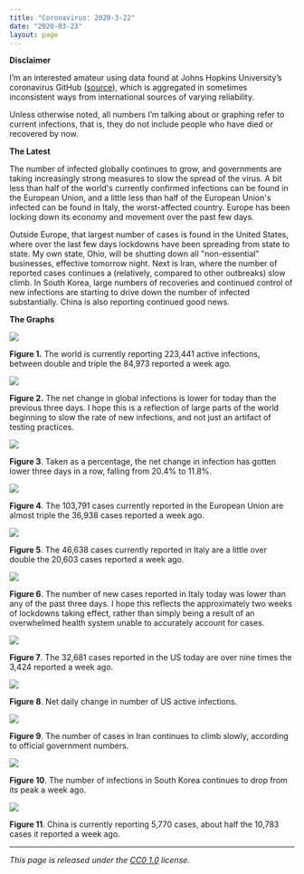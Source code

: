 ```yaml
---
title: "Coronavirus: 2020-3-22"
date: "2020-03-23"
layout: page
---
```


**Disclaimer**

I’m an interested amateur using data found at Johns Hopkins University’s coronavirus GitHub ([source](https://github.com/CSSEGISandData/COVID-19/tree/master/csse_covid_19_data/csse_covid_19_daily_reports)), which is aggregated in sometimes inconsistent ways from international sources of varying reliability.

Unless otherwise noted, all numbers I’m talking about or graphing refer to current infections, that is, they do not include people who have died or recovered by now.

**The Latest**

The number of infected globally continues to grow, and governments are taking increasingly strong measures to slow the spread of the virus. A bit less than half of the world's currently confirmed infections can be found in the European Union, and a little less than half of the European Union's infected can be found in Italy, the worst-affected country. Europe has been locking down its economy and movement over the past few days.

Outside Europe, that largest number of cases is found in the United States, where over the last few days lockdowns have been spreading from state to state. My own state, Ohio, will be shutting down all "non-essential" businesses, effective tomorrow night. Next is Iran, where the number of reported cases continues a (relatively, compared to other outbreaks) slow climb. In South Korea, large numbers of recoveries and continued control of new infections are starting to drive down the number of infected substantially. China is also reporting continued good news.

**The Graphs**

![](../../i/9b.png)

**Figure 1.** The world is currently reporting 223,441 active infections, between double and triple the 84,973 reported a week ago.

![](../../i/9c.png)

**Figure 2.** The net change in global infections is lower for today than the previous three days. I hope this is a reflection of large parts of the world beginning to slow the rate of new infections, and not just an artifact of testing practices.

![](../../i/9d.png)

**Figure 3**. Taken as a percentage, the net change in infection has gotten lower three days in a row, falling from 20.4% to 11.8%.

![](../../i/9e.png)

**Figure 4**. The 103,791 cases currently reported in the European Union are almost triple the 36,938 cases reported a week ago.

![](../../i/9f.png)

**Figure 5**. The 46,638 cases currently reported in Italy are a little over double the 20,603 cases reported a week ago.

![](../../i/9g.png)

**Figure 6**. The number of new cases reported in Italy today was lower than any of the past three days. I hope this reflects the approximately two weeks of lockdowns taking effect, rather than simply being a result of an overwhelmed health system unable to accurately account for cases.

![](../../i/9h.png)

**Figure 7**. The 32,681 cases reported in the US today are over nine times the 3,424 reported a week ago.

![](../../i/9i.png)

**Figure 8**. Net daily change in number of US active infections.

![](../../i/9j.png)

**Figure 9**. The number of cases in Iran continues to climb slowly, according to official government numbers.

![](../../i/9k.png)

**Figure 10**. The number of infections in South Korea continues to drop from its peak a week ago.

![](../../i/9l.png)

**Figure 11**. China is currently reporting 5,770 cases, about half the 10,783 cases it reported a week ago.

---

_This page is released under the [CC0 1.0](https://creativecommons.org/publicdomain/zero/1.0/) license._


